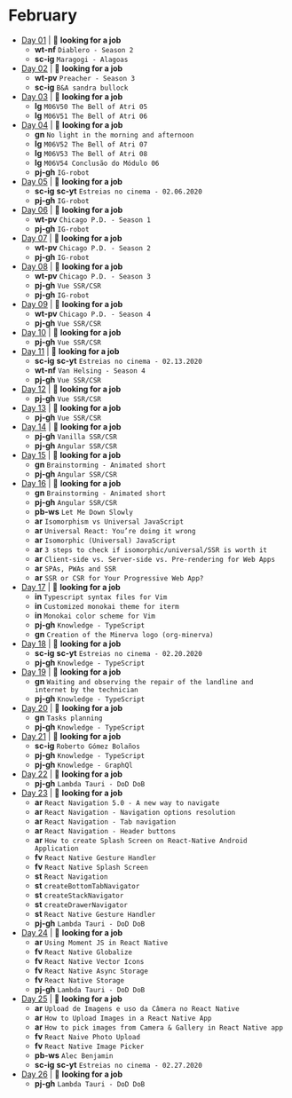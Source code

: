# February

- [Day 01](02-01-2020.md) | :mag_right: **looking for a job**
  - **wt-nf** `Diablero - Season 2`
  - **sc-ig** `Maragogi - Alagoas`
- [Day 02](02-02-2020.md) | :mag_right: **looking for a job**
  - **wt-pv** `Preacher - Season 3`
  - **sc-ig** `B&A sandra bullock`
- [Day 03](02-03-2020.md) | :mag_right: **looking for a job**
  - **lg** `M06V50 The Bell of Atri 05`
  - **lg** `M06V51 The Bell of Atri 06`
- [Day 04](02-04-2020.md) | :mag_right: **looking for a job**
  - **gn** `No light in the morning and afternoon`
  - **lg** `M06V52 The Bell of Atri 07`
  - **lg** `M06V53 The Bell of Atri 08`
  - **lg** `M06V54 Conclusão do Módulo 06`
  - **pj-gh** `IG-robot`
- [Day 05](02-05-2020.md) | :mag_right: **looking for a job**
  - **sc-ig** **sc-yt** `Estreias no cinema - 02.06.2020`
  - **pj-gh** `IG-robot`
- [Day 06](02-06-2020.md) | :mag_right: **looking for a job**
  - **wt-pv** `Chicago P.D. - Season 1`
  - **pj-gh** `IG-robot`
- [Day 07](02-07-2020.md) | :mag_right: **looking for a job**
  - **wt-pv** `Chicago P.D. - Season 2`
  - **pj-gh** `IG-robot`
- [Day 08](02-08-2020.md) | :mag_right: **looking for a job**
  - **wt-pv** `Chicago P.D. - Season 3`
  - **pj-gh** `Vue SSR/CSR`
  - **pj-gh** `IG-robot`
- [Day 09](02-09-2020.md) | :mag_right: **looking for a job**
  - **wt-pv** `Chicago P.D. - Season 4`
  - **pj-gh** `Vue SSR/CSR`
- [Day 10](02-10-2020.md) | :mag_right: **looking for a job**
  - **pj-gh** `Vue SSR/CSR`
- [Day 11](02-11-2020.md) | :mag_right: **looking for a job**
  - **sc-ig** **sc-yt** `Estreias no cinema - 02.13.2020`
  - **wt-nf** `Van Helsing - Season 4`
  - **pj-gh** `Vue SSR/CSR`
- [Day 12](02-12-2020.md) | :mag_right: **looking for a job**
  - **pj-gh** `Vue SSR/CSR`
- [Day 13](02-13-2020.md) | :mag_right: **looking for a job**
  - **pj-gh** `Vue SSR/CSR`
- [Day 14](02-14-2020.md) | :mag_right: **looking for a job**
  - **pj-gh** `Vanilla SSR/CSR`
  - **pj-gh** `Angular SSR/CSR`
- [Day 15](02-15-2020.md) | :mag_right: **looking for a job**
  - **gn** `Brainstorming - Animated short`
  - **pj-gh** `Angular SSR/CSR`
- [Day 16](02-16-2020.md) | :mag_right: **looking for a job**
  - **gn** `Brainstorming - Animated short`
  - **pj-gh** `Angular SSR/CSR`
  - **pb-ws** `Let Me Down Slowly`
  - **ar** `Isomorphism vs Universal JavaScript`
  - **ar** `Universal React: You’re doing it wrong`
  - **ar** `Isomorphic (Universal) JavaScript`
  - **ar** `3 steps to check if isomorphic/universal/SSR is worth it`
  - **ar** `Client-side vs. Server-side vs. Pre-rendering for Web Apps`
  - **ar** `SPAs, PWAs and SSR`
  - **ar** `SSR or CSR for Your Progressive Web App?`
- [Day 17](02-17-2020.md) | :mag_right: **looking for a job**
  - **in** `Typescript syntax files for Vim`
  - **in** `Customized monokai theme for iterm`
  - **in** `Monokai color scheme for Vim`
  - **pj-gh** `Knowledge - TypeScript`
  - **gn** `Creation of the Minerva logo (org-minerva)`
- [Day 18](02-18-2020.md) | :mag_right: **looking for a job**
  - **sc-ig** **sc-yt** `Estreias no cinema - 02.20.2020`
  - **pj-gh** `Knowledge - TypeScript`
- [Day 19](02-19-2020.md) | :mag_right: **looking for a job**
  - **gn** `Waiting and observing the repair of the landline and internet by the technician`
  - **pj-gh** `Knowledge - TypeScript`
- [Day 20](02-20-2020.md) | :mag_right: **looking for a job**
  - **gn** `Tasks planning`
  - **pj-gh** `Knowledge - TypeScript`
- [Day 21](02-21-2020.md) | :mag_right: **looking for a job**
  - **sc-ig** `Roberto Gómez Bolaños`
  - **pj-gh** `Knowledge - TypeScript`
  - **pj-gh** `Knowledge - GraphQl`
- [Day 22](02-22-2020.md) | :mag_right: **looking for a job**
  - **pj-gh** `Lambda Tauri - DoD DoB`
- [Day 23](02-23-2020.md) | :mag_right: **looking for a job**
  - **ar** `React Navigation 5.0 - A new way to navigate`
  - **ar** `React Navigation - Navigation options resolution`
  - **ar** `React Navigation - Tab navigation`
  - **ar** `React Navigation - Header buttons`
  - **ar** `How to create Splash Screen on React-Native Android Application`
  - **fv** `React Native Gesture Handler`
  - **fv** `React Native Splash Screen`
  - **st** `React Navigation`
  - **st** `createBottomTabNavigator`
  - **st** `createStackNavigator`
  - **st** `createDrawerNavigator`
  - **st** `React Native Gesture Handler`
  - **pj-gh** `Lambda Tauri - DoD DoB`
- [Day 24](02-24-2020.md) | :mag_right: **looking for a job**
  - **ar** `Using Moment JS in React Native`
  - **fv** `React Native Globalize`
  - **fv** `React Native Vector Icons`
  - **fv** `React Native Async Storage`
  - **fv** `React Native Storage`
  - **pj-gh** `Lambda Tauri - DoD DoB`
- [Day 25](02-25-2020.md) | :mag_right: **looking for a job**
  - **ar** `Upload de Imagens e uso da Câmera no React Native`
  - **ar** `How to Upload Images in a React Native App`
  - **ar** `How to pick images from Camera & Gallery in React Native app`
  - **fv** `React Naive Photo Upload`
  - **fv** `React Native Image Picker`
  - **pb-ws** `Alec Benjamin`
  - **sc-ig** **sc-yt** `Estreias no cinema - 02.27.2020`
- [Day 26](02-26-2020.md) | :mag_right: **looking for a job**
  - **pj-gh** `Lambda Tauri - DoD DoB`
